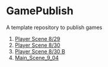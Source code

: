 # GamePublish
A template repository to publish games

1. [Player Scene 8/29](player_scene_8_29)
2. [Player Scene 8/30](player_scene_8_30)
3. [Player Scene 8/30 B](player_scene_8_30_b)
4. [Main_Scene_9_04](https://wcu-cs-cooperlab.github.io/demo-games-Scott-Stahmer/Main_Scene_9_04/)
